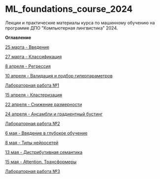 # ML_foundations_course_2024
Лекции и практические материалы курса по машинному обучению на программе ДПО "Компьютерная лингвистика" 2024.

**Оглавление**

[25 марта - Введение](https://github.com/annadmitrieva/ML_foundations_course_2024/tree/main/25%20%D0%BC%D0%B0%D1%80%D1%82%D0%B0)

[27 марта - Классификация](https://github.com/annadmitrieva/ML_foundations_course_2024/tree/main/27%20%D0%BC%D0%B0%D1%80%D1%82%D0%B0)

[8 апреля - Регрессия](https://github.com/annadmitrieva/ML_foundations_course_2024/tree/main/8%20%D0%B0%D0%BF%D1%80%D0%B5%D0%BB%D1%8F)

[10 апреля - Валидация и подбор гиперпараметров](https://github.com/annadmitrieva/ML_foundations_course_2024/tree/main/10%20%D0%B0%D0%BF%D1%80%D0%B5%D0%BB%D1%8F)

[Лабораторная работа №1](https://github.com/annadmitrieva/ML_foundations_course_2024/blob/main/%D0%BB%D0%B0%D0%B1%D0%BE%D1%80%D0%B0%D1%82%D0%BE%D1%80%D0%BD%D0%B0%D1%8F%20%D1%80%D0%B0%D0%B1%D0%BE%D1%82%D0%B0%201%20(1).pdf)

[15 апреля - Кластеризация](https://github.com/annadmitrieva/ML_foundations_course_2024/tree/main/15%20%D0%B0%D0%BF%D1%80%D0%B5%D0%BB%D1%8F)

[22 апреля - Снижение размерности](https://github.com/annadmitrieva/ML_foundations_course_2024/tree/main/22%20%D0%B0%D0%BF%D1%80%D0%B5%D0%BB%D1%8F)

[24 апреля - Ансамбли и градиентный бустинг](https://github.com/annadmitrieva/ML_foundations_course_2024/tree/main/24%20%D0%B0%D0%BF%D1%80%D0%B5%D0%BB%D1%8F)

[Лабораторная работа №2](https://disk.yandex.ru/d/0nXEEvO3EO_KZw)

[6 мая - Введение в глубокое обучение](https://github.com/annadmitrieva/ML_foundations_course_2024/tree/main/6%20%D0%BC%D0%B0%D1%8F)

[8 мая - Типы нейросетей](https://github.com/annadmitrieva/ML_foundations_course_2024/tree/main/8%20%D0%BC%D0%B0%D1%8F)

[13 мая - Дистрибутивная семантика](https://github.com/annadmitrieva/ML_foundations_course_2024/tree/main/13%20%D0%BC%D0%B0%D1%8F)

[15 мая - Attention. Трансформеры](https://github.com/annadmitrieva/ML_foundations_course_2024/tree/main/15%20%D0%BC%D0%B0%D1%8F)

[Лабораторная работа №3](https://github.com/annadmitrieva/ML_foundations_course_2024/blob/main/lab_3.pdf)
